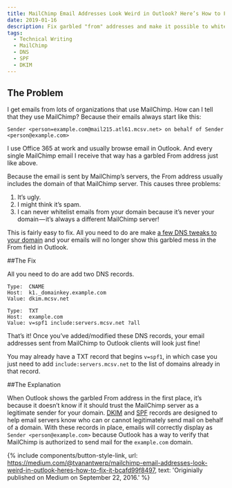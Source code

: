 ```yaml
---
title: MailChimp Email Addresses Look Weird in Outlook? Here’s How to Fix It.
date: 2019-01-16
description: Fix garbled "from" addresses and make it possible to whitelist your mailings through MailChimp.
tags:
  - Technical Writing
  - MailChimp
  - DNS
  - SPF
  - DKIM
---
```


## The Problem

I get emails from lots of organizations that use MailChimp. How can I tell that they use MailChimp? Because their emails always start like this:

```
Sender <person=example.com@mail215.atl61.mcsv.net> on behalf of Sender <person@example.com>
```

I use Office 365 at work and usually browse email in Outlook. And every single MailChimp email I receive that way has a garbled From address just like above.

Because the email is sent by MailChimp’s servers, the From address usually includes the domain of that MailChimp server. This causes three problems:

1. It’s ugly.
2. I might think it’s spam.
3. I can never whitelist emails from your domain because it’s never your domain — it’s always a different MailChimp server!

This is fairly easy to fix. All you need to do are make [a few DNS tweaks to your domain](http://kb.mailchimp.com/accounts/email-authentication/set-up-custom-domain-authentication-dkim-and-spf) and your emails will no longer show this garbled mess in the From field in Outlook.

##The Fix

All you need to do are add two DNS records.

```
Type:  CNAME
Host:  k1._domainkey.example.com
Value: dkim.mcsv.net

Type:  TXT
Host:  example.com
Value: v=spf1 include:servers.mcsv.net ?all
```

That’s it! Once you’ve added/modified these DNS records, your email addresses sent from MailChimp to Outlook clients will look just fine!

You may already have a TXT record that begins `v=spf1`, in which case you just need to add `include:servers.mcsv.net` to the list of domains already in that record.

##The Explanation

When Outlook shows the garbled From address in the first place, it’s because it doesn’t know if it should trust the MailChimp server as a legitimate sender for your domain. [DKIM](https://support.google.com/a/answer/174124?hl=en) and [SPF](https://support.google.com/a/answer/33786?hl=en) records are designed to help email servers know who can or cannot legitimately send mail on behalf of a domain. With these records in place, emails will correctly display as `Sender <person@example.com>` because Outlook has a way to verify that MailChimp is authorized to send mail for the `example.com` domain.

{% include components/button-style-link, url: https://medium.com/@tvanantwerp/mailchimp-email-addresses-look-weird-in-outlook-heres-how-to-fix-it-bcafd99f8497, text: 'Originially published on Medium on September 22, 2016.' %}
